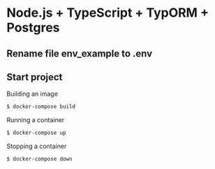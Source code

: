 # Node.js + TypeScript + TypORM + Postgres

## Rename file env_example to .env

## Start project

Building an image

```sh
$ docker-compose build
```

Running a container

```sh
$ docker-compose up
```

Stopping a container

```sh
$ docker-compose down
```

